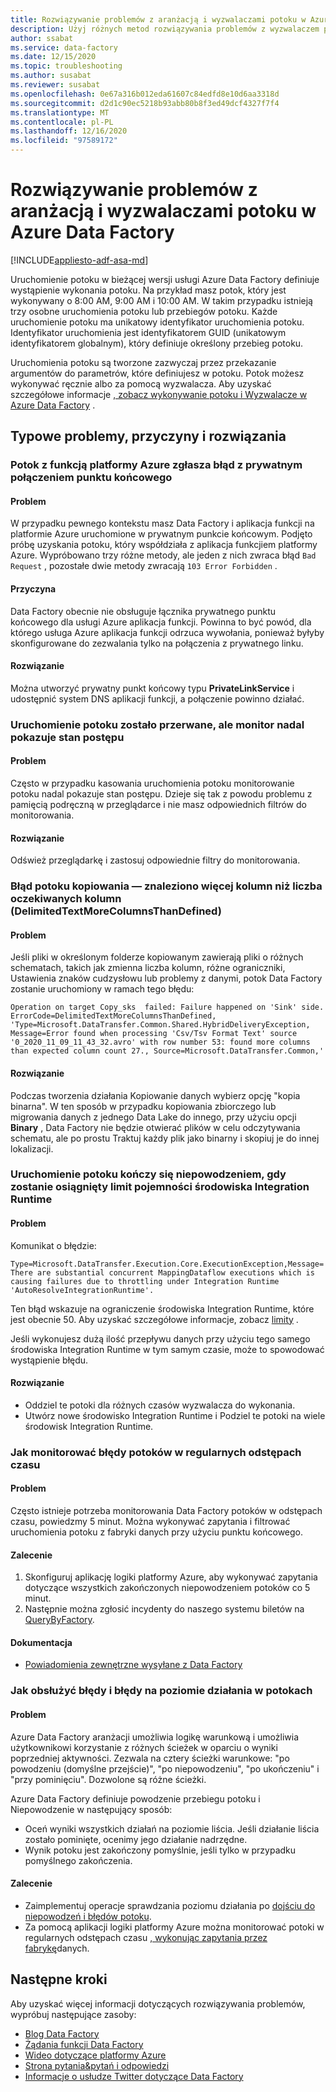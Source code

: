 ```yaml
---
title: Rozwiązywanie problemów z aranżacją i wyzwalaczami potoku w Azure Data Factory
description: Użyj różnych metod rozwiązywania problemów z wyzwalaczem potoku w Azure Data Factory.
author: ssabat
ms.service: data-factory
ms.date: 12/15/2020
ms.topic: troubleshooting
ms.author: susabat
ms.reviewer: susabat
ms.openlocfilehash: 0e67a316b012eda61607c84edfd8e10d6aa3318d
ms.sourcegitcommit: d2d1c90ec5218b93abb80b8f3ed49dcf4327f7f4
ms.translationtype: MT
ms.contentlocale: pl-PL
ms.lasthandoff: 12/16/2020
ms.locfileid: "97589172"
---
```

# <a name="troubleshoot-pipeline-orchestration-and-triggers-in-azure-data-factory"></a>Rozwiązywanie problemów z aranżacją i wyzwalaczami potoku w Azure Data Factory

[!INCLUDE[appliesto-adf-asa-md](includes/appliesto-adf-asa-md.md)]

Uruchomienie potoku w bieżącej wersji usługi Azure Data Factory definiuje wystąpienie wykonania potoku. Na przykład masz potok, który jest wykonywany o 8:00 AM, 9:00 AM i 10:00 AM. W takim przypadku istnieją trzy osobne uruchomienia potoku lub przebiegów potoku. Każde uruchomienie potoku ma unikatowy identyfikator uruchomienia potoku. Identyfikator uruchomienia jest identyfikatorem GUID (unikatowym identyfikatorem globalnym), który definiuje określony przebieg potoku.

Uruchomienia potoku są tworzone zazwyczaj przez przekazanie argumentów do parametrów, które definiujesz w potoku. Potok możesz wykonywać ręcznie albo za pomocą wyzwalacza. Aby uzyskać szczegółowe informacje [, zobacz wykonywanie potoku i Wyzwalacze w Azure Data Factory](concepts-pipeline-execution-triggers.md) .

## <a name="common-issues-causes-and-solutions"></a>Typowe problemy, przyczyny i rozwiązania

### <a name="pipeline-with-azure-function-throws-error-with-private-end-point-connectivity"></a>Potok z funkcją platformy Azure zgłasza błąd z prywatnym połączeniem punktu końcowego
 
#### <a name="issue"></a>Problem
W przypadku pewnego kontekstu masz Data Factory i aplikacja funkcji na platformie Azure uruchomione w prywatnym punkcie końcowym. Podjęto próbę uzyskania potoku, który współdziała z aplikacja funkcjiem platformy Azure. Wypróbowano trzy różne metody, ale jeden z nich zwraca błąd `Bad Request` , pozostałe dwie metody zwracają `103 Error Forbidden` .

#### <a name="cause"></a>Przyczyna 
Data Factory obecnie nie obsługuje łącznika prywatnego punktu końcowego dla usługi Azure aplikacja funkcji. Powinna to być powód, dla którego usługa Azure aplikacja funkcji odrzuca wywołania, ponieważ byłyby skonfigurowane do zezwalania tylko na połączenia z prywatnego linku.

#### <a name="resolution"></a>Rozwiązanie
Można utworzyć prywatny punkt końcowy typu **PrivateLinkService** i udostępnić system DNS aplikacji funkcji, a połączenie powinno działać.

### <a name="pipeline-run-is-killed-but-the-monitor-still-shows-progress-status"></a>Uruchomienie potoku zostało przerwane, ale monitor nadal pokazuje stan postępu

#### <a name="issue"></a>Problem
Często w przypadku kasowania uruchomienia potoku monitorowanie potoku nadal pokazuje stan postępu. Dzieje się tak z powodu problemu z pamięcią podręczną w przeglądarce i nie masz odpowiednich filtrów do monitorowania.

#### <a name="resolution"></a>Rozwiązanie
Odśwież przeglądarkę i zastosuj odpowiednie filtry do monitorowania.
 
### <a name="copy-pipeline-failure--found-more-columns-than-expected-column-count-delimitedtextmorecolumnsthandefined"></a>Błąd potoku kopiowania — znaleziono więcej kolumn niż liczba oczekiwanych kolumn (DelimitedTextMoreColumnsThanDefined)

#### <a name="issue"></a>Problem  
Jeśli pliki w określonym folderze kopiowanym zawierają pliki o różnych schematach, takich jak zmienna liczba kolumn, różne ograniczniki, Ustawienia znaków cudzysłowu lub problemy z danymi, potok Data Factory zostanie uruchomiony w ramach tego błędu:

`
Operation on target Copy_sks  failed: Failure happened on 'Sink' side.
ErrorCode=DelimitedTextMoreColumnsThanDefined,
'Type=Microsoft.DataTransfer.Common.Shared.HybridDeliveryException,
Message=Error found when processing 'Csv/Tsv Format Text' source '0_2020_11_09_11_43_32.avro' with row number 53: found more columns than expected column count 27.,
Source=Microsoft.DataTransfer.Common,'
`

#### <a name="resolution"></a>Rozwiązanie
Podczas tworzenia działania Kopiowanie danych wybierz opcję "kopia binarna". W ten sposób w przypadku kopiowania zbiorczego lub migrowania danych z jednego Data Lake do innego, przy użyciu opcji **Binary** , Data Factory nie będzie otwierać plików w celu odczytywania schematu, ale po prostu Traktuj każdy plik jako binarny i skopiuj je do innej lokalizacji.

### <a name="pipeline-run-fails-when-capacity-limit-of-integration-runtime-is-reached"></a>Uruchomienie potoku kończy się niepowodzeniem, gdy zostanie osiągnięty limit pojemności środowiska Integration Runtime

#### <a name="issue"></a>Problem
Komunikat o błędzie:

`
Type=Microsoft.DataTransfer.Execution.Core.ExecutionException,Message=There are substantial concurrent MappingDataflow executions which is causing failures due to throttling under Integration Runtime 'AutoResolveIntegrationRuntime'.
`

Ten błąd wskazuje na ograniczenie środowiska Integration Runtime, które jest obecnie 50. Aby uzyskać szczegółowe informacje, zobacz [limity](https://docs.microsoft.com/azure/azure-resource-manager/management/azure-subscription-service-limits#version-2) .

Jeśli wykonujesz dużą ilość przepływu danych przy użyciu tego samego środowiska Integration Runtime w tym samym czasie, może to spowodować wystąpienie błędu.

#### <a name="resolution"></a>Rozwiązanie 
- Oddziel te potoki dla różnych czasów wyzwalacza do wykonania.
- Utwórz nowe środowisko Integration Runtime i Podziel te potoki na wiele środowisk Integration Runtime.

### <a name="how-to-monitor-pipeline-failures-on-regular-interval"></a>Jak monitorować błędy potoków w regularnych odstępach czasu

#### <a name="issue"></a>Problem
Często istnieje potrzeba monitorowania Data Factory potoków w odstępach czasu, powiedzmy 5 minut. Można wykonywać zapytania i filtrować uruchomienia potoku z fabryki danych przy użyciu punktu końcowego. 

#### <a name="recommendation"></a>Zalecenie
1. Skonfiguruj aplikację logiki platformy Azure, aby wykonywać zapytania dotyczące wszystkich zakończonych niepowodzeniem potoków co 5 minut.
2. Następnie można zgłosić incydenty do naszego systemu biletów na [QueryByFactory](https://docs.microsoft.com/rest/api/datafactory/pipelineruns/querybyfactory).

#### <a name="reference"></a>Dokumentacja
- [Powiadomienia zewnętrzne wysyłane z Data Factory](https://www.mssqltips.com/sqlservertip/5962/send-notifications-from-an-azure-data-factory-pipeline--part-2/)

### <a name="how-to-handle-activity-level-errors-and-failures-in-pipelines"></a>Jak obsłużyć błędy i błędy na poziomie działania w potokach

#### <a name="issue"></a>Problem
Azure Data Factory aranżacji umożliwia logikę warunkową i umożliwia użytkownikowi korzystanie z różnych ścieżek w oparciu o wyniki poprzedniej aktywności. Zezwala na cztery ścieżki warunkowe: "po powodzeniu (domyślne przejście)", "po niepowodzeniu", "po ukończeniu" i "przy pominięciu". Dozwolone są różne ścieżki.

Azure Data Factory definiuje powodzenie przebiegu potoku i Niepowodzenie w następujący sposób:

- Oceń wyniki wszystkich działań na poziomie liścia. Jeśli działanie liścia zostało pominięte, ocenimy jego działanie nadrzędne.
- Wynik potoku jest zakończony pomyślnie, jeśli tylko w przypadku pomyślnego zakończenia.

#### <a name="recommendation"></a>Zalecenie
- Zaimplementuj operacje sprawdzania poziomu działania po [dojściu do niepowodzeń i błędów potoku](https://techcommunity.microsoft.com/t5/azure-data-factory/understanding-pipeline-failures-and-error-handling/ba-p/1630459).
- Za pomocą aplikacji logiki platformy Azure można monitorować potoki w regularnych odstępach czasu [, wykonując zapytania przez fabrykę]( https://docs.microsoft.com/rest/api/datafactory/pipelineruns/querybyfactory)danych.

## <a name="next-steps"></a>Następne kroki

Aby uzyskać więcej informacji dotyczących rozwiązywania problemów, wypróbuj następujące zasoby:

*  [Blog Data Factory](https://azure.microsoft.com/blog/tag/azure-data-factory/)
*  [Żądania funkcji Data Factory](https://feedback.azure.com/forums/270578-data-factory)
*  [Wideo dotyczące platformy Azure](https://azure.microsoft.com/resources/videos/index/?sort=newest&services=data-factory)
*  [Strona pytania&pytań i odpowiedzi](/answers/topics/azure-data-factory.html)
*  [Informacje o usłudze Twitter dotyczące Data Factory](https://twitter.com/hashtag/DataFactory)